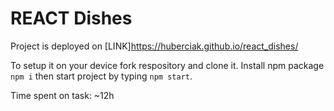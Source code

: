# REACT Dishes

Project is deployed on [LINK]https://huberciak.github.io/react_dishes/

To setup it on your device fork respository and clone it. Install npm package `npm i` then start project by typing `npm start`.

Time spent on task: ~12h
